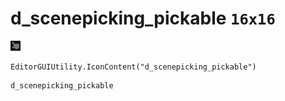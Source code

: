 # d_scenepicking_pickable `16x16`
<img src="/img/d_scenepicking_pickable.png" width=16 height=16>

``` CSharp
EditorGUIUtility.IconContent("d_scenepicking_pickable")
```
```
d_scenepicking_pickable
```
